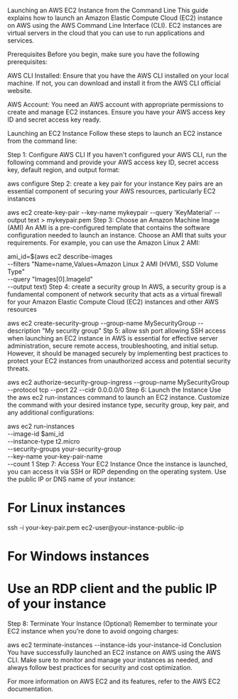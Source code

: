 Launching an AWS EC2 Instance from the Command Line
This guide explains how to launch an Amazon Elastic Compute Cloud (EC2) instance on AWS using the AWS Command Line Interface (CLI). EC2 instances are virtual servers in the cloud that you can use to run applications and services.

Prerequisites
Before you begin, make sure you have the following prerequisites:

AWS CLI Installed: Ensure that you have the AWS CLI installed on your local machine. If not, you can download and install it from the AWS CLI official website.

AWS Account: You need an AWS account with appropriate permissions to create and manage EC2 instances. Ensure you have your AWS access key ID and secret access key ready.

Launching an EC2 Instance
Follow these steps to launch an EC2 instance from the command line:

Step 1: Configure AWS CLI
If you haven't configured your AWS CLI, run the following command and provide your AWS access key ID, secret access key, default region, and output format:

aws configure
Step 2: create a key pair for your instance
Key pairs are an essential component of securing your AWS resources, particularly EC2 instances

aws ec2 create-key-pair --key-name mykeypair --query 'KeyMaterial' --output text > mykeypair.pem
Step 3: Choose an Amazon Machine Image (AMI)
An AMI is a pre-configured template that contains the software configuration needed to launch an instance. Choose an AMI that suits your requirements. For example, you can use the Amazon Linux 2 AMI:

ami_id=$(aws ec2 describe-images \
  --filters "Name=name,Values=Amazon Linux 2 AMI (HVM), SSD Volume Type" \
  --query "Images[0].ImageId" \
  --output text)
Step 4: create a security group
In AWS, a security group is a fundamental component of network security that acts as a virtual firewall for your Amazon Elastic Compute Cloud (EC2) instances and other AWS resources

aws ec2 create-security-group --group-name MySecurityGroup --description "My security group"
Stp 5: allow ssh port
allowing SSH access when launching an EC2 instance in AWS is essential for effective server administration, secure remote access, troubleshooting, and initial setup. However, it should be managed securely by implementing best practices to protect your EC2 instances from unauthorized access and potential security threats.

aws ec2 authorize-security-group-ingress --group-name MySecurityGroup --protocol tcp --port 22 --cidr 0.0.0.0/0
Step 6: Launch the Instance
Use the aws ec2 run-instances command to launch an EC2 instance. Customize the command with your desired instance type, security group, key pair, and any additional configurations:

aws ec2 run-instances \
  --image-id $ami_id \
  --instance-type t2.micro \
  --security-groups your-security-group \
  --key-name your-key-pair-name \
  --count 1
Step 7: Access Your EC2 Instance
Once the instance is launched, you can access it via SSH or RDP depending on the operating system. Use the public IP or DNS name of your instance:

# For Linux instances
ssh -i your-key-pair.pem ec2-user@your-instance-public-ip

# For Windows instances
# Use an RDP client and the public IP of your instance
Step 8: Terminate Your Instance (Optional)
Remember to terminate your EC2 instance when you're done to avoid ongoing charges:

aws ec2 terminate-instances --instance-ids your-instance-id
Conclusion
You have successfully launched an EC2 instance on AWS using the AWS CLI. Make sure to monitor and manage your instances as needed, and always follow best practices for security and cost optimization.

For more information on AWS EC2 and its features, refer to the AWS EC2 documentation.

